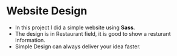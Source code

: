 # Website Design 
- In this project I did a simple website using **Sass**.
- The design is in Restaurant field, it is good to show a resturant information.
- Simple Design can always deliver your idea faster.
